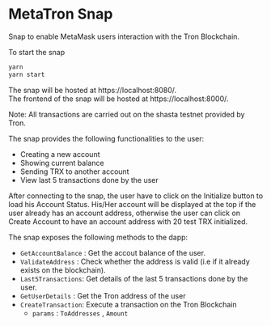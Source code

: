 # MetaTron Snap
Snap to enable MetaMask users interaction with the Tron Blockchain.  

To start the snap
```bash
yarn 
yarn start
```
The snap will be hosted at https://localhost:8080/.  
The frontend of the snap will be hosted at https://localhost:8000/.

Note: All transactions are carried out on the shasta testnet provided by Tron.

The snap provides the following functionalities to the user:  

- Creating a new account
- Showing current balance
- Sending TRX to another account
- View last 5 transactions done by the user

After connecting to the snap, the user have to click on the Initialize button to load his Account Status. His/Her account will be displayed at the top if the user already has an account address, otherwise the user can click on Create Account to have an account address with 20 test TRX initialized.

The snap exposes the following methods to the dapp:  

- `GetAccountBalance` :  Get the accout balance of the user.
- `ValidateAddress` : Check whether the address is valid (i.e if it already exists on the blockchain).
- `Last5Transactions`: Get details of the last 5 transactions done by the user.
- `GetUserDetails` : Get the Tron address of the user
- `CreateTransaction`: Execute a transaction on the Tron Blockchain
    - `params` : `ToAddresses` , `Amount`
